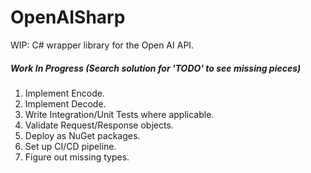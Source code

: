 # OpenAISharp
WIP: C# wrapper library for the Open AI API.

##### Work In Progress (Search solution for 'TODO' to see missing pieces)
1. Implement Encode.
2. Implement Decode.
3. Write Integration/Unit Tests where applicable.
4. Validate Request/Response objects.
5. Deploy as NuGet packages.
6. Set up CI/CD pipeline.
7. Figure out missing types.